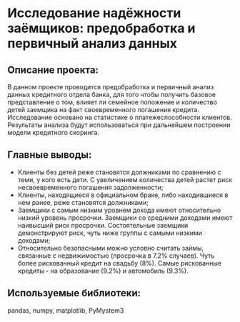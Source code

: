 # Исследование надёжности заёмщиков: предобработка и первичный анализ данных

## Описание проекта:
В данном проекте проводится предобработка и первичный анализ данных кредитного отдела банка, для того чтобы получить базовое представление о том, влияет ли семейное положение и количество детей заемщика на факт своевременного погашения кредита. Исследование основано на статистике о платежеспособности клиентов. Результаты анализа будут использоваться при дальнейшем построении модели кредитного скоринга.

## Главные выводы:
* Клиенты без детей реже становятся должниками по сравнению с теми, у кого есть дети. С увеличением количества детей растет риск несвоевременного погашения задолженности;
* Клиенты, находящиеся в официальном браке, либо находившиеся в нем ранее, реже становятся должниками;
* Заемщики с самым низким уровнем дохода имеют относительно низкий уровень просрочки. Заемщики со средними доходами имеют наивысший риск просрочки. Состоятельные заемщики демонстрируют риск, чуть ниже группы с самыми низкими доходами;
* Относительно безопасными можно условно считать займы, связанные с недвижимостью (просрочка в 7.2% случаев). Чуть более рискованный кредит на свадьбу (8%). Самые рискованные кредиты - на образование (9.2%) и автомобиль (9.3%).

## Используемые библиотеки:
pandas, numpy, matplotlib, PyMystem3
